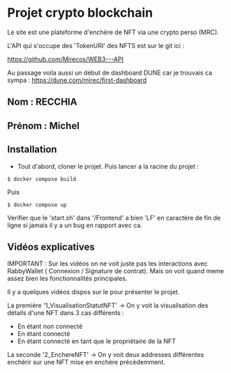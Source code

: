 # Projet crypto blockchain 

Le site est une plateforme d'enchère de NFT via une crypto perso (MRC).

L'API qui s'occupe des 'TokenURI' des NFTS est sur le git ici : 

https://github.com/Mirecos/WEB3---API

Au passage voila aussi un début de dashboard DUNE car je trouvais ca sympa :
https://dune.com/mirec/first-dashboard


## Nom : RECCHIA
## Prénom : Michel

## Installation 

- Tout d'abord, cloner le projet. Puis lancer a la racine du projet :
```
$ docker compose build
```
Puis
```
$ docker compose up
```

Verifier que le 'start.sh' dans '/Frontend' a bien 'LF' en caractère de fin de ligne si jamais il y a un bug en rapport avec ca. 

## Vidéos explicatives

IMPORTANT : Sur les vidéos on ne voit juste pas les interactions avec RabbyWallet ( Connexion / Signature de contrat). Mais on voit quand meme assez bien les fonctionnalités principales.

Il y a quelques vidéos dispos sur le pour présenter le projet.

La première '1_VisualisationStatutNFT' -> On y voit la visualisation des détails d'une NFT dans 3 cas différents :
- En étant non connecté
- En étant connecté
- En étant connecté en tant que le propriétaire de la NFT

La seconde '2_EnchereNFT' -> On y voit deux addresses différentes enchérir sur une NFT mise en enchère précèdemment.

